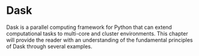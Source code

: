 # Dask

Dask is a parallel computing framework for Python that can extend computational tasks to multi-core and cluster environments. This chapter will provide the reader with an understanding of the fundamental principles of Dask through several examples.

```{tableofcontents}
```